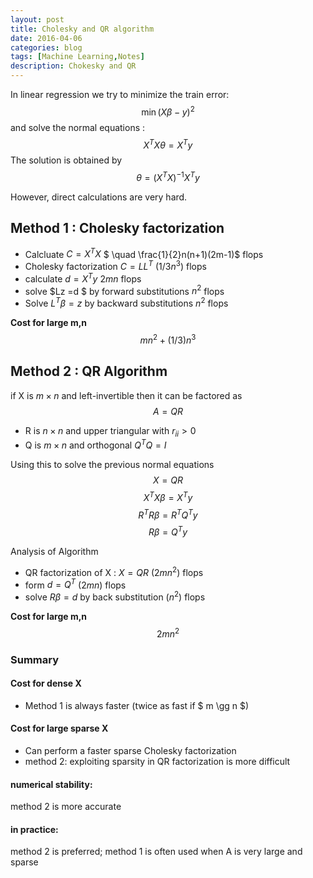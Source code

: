 ```yaml
---
layout: post
title: Cholesky and QR algorithm
date: 2016-04-06
categories: blog
tags: [Machine Learning,Notes]
description: Chokesky and QR
---
```




In linear regression we try to minimize the train error:
$$\min (X \beta - y)^2
$$
and solve the normal equations :
$$X^T X \theta = X^T y
$$
The solution is obtained by 
$$ \theta = (X^T X)^{-1} X^T y
$$

However, direct calculations are very hard.

## Method 1 : Cholesky factorization

* Calcluate $C = X^T X$ $ \quad \frac{1}{2}n(n+1)(2m-1)$ flops
* Cholesky factorization $C = LL^T$ ($1/3n^3$) flops
* calculate $d = X^T y$ $2mn$ flops
* solve $Lz =d  $ by forward substitutions $n^2$ flops
* Solve $L^T \beta = z$ by backward substitutions $n^2$ flops

**Cost for large m,n**
$$mn^2 + (1/3) n^3$$ 

## Method 2 : QR Algorithm
if X is $m \times n$ and left-invertible then it can be factored as
$$A = QR$$
* R is $n \times n$ and upper triangular with $r_{ii} > 0$
* Q is $m \times n$ and orthogonal $Q^TQ = I$

Using this to solve the previous normal equations
$$ X= QR $$
$$ X^TX\beta= X^Ty $$
$$ R^TR\beta= R^TQ^Ty $$
$$ R\beta = Q^Ty $$

Analysis of Algorithm

* QR factorization of X : $X = QR$ ($2mn^2$) flops
* form $d = Q^T$ ($2mn$) flops 
* solve $R\beta = d$ by back substitution ($n^2$) flops

**Cost for large m,n**
$$2mn^2$$ 

### Summary

#### Cost for dense X
* Method 1 is always faster (twice as fast if $ m \gg n $)

#### Cost for large sparse X

* Can perform a faster sparse Choleskyfactorization
* method 2: exploiting sparsity in QR factorization is more difficult

#### numerical stability: 
method 2 is more accurate

#### in practice: 
method 2 is preferred; method 1 is often used when A is verylarge and sparse